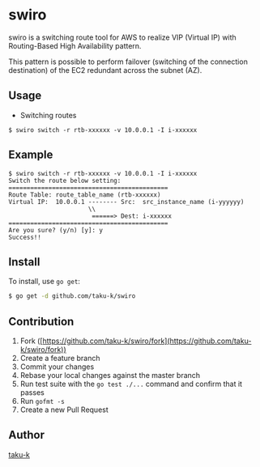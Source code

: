 # swiro

swiro is a switching route tool for AWS to realize VIP (Virtual IP) with Routing-Based High Availability pattern.

This pattern is possible to perform failover (switching of the connection destination) of the EC2 redundant across the subnet (AZ).


## Usage

* Switching routes

```
$ swiro switch -r rtb-xxxxxx -v 10.0.0.1 -I i-xxxxxx
```


## Example

```
$ swiro switch -r rtb-xxxxxx -v 10.0.0.1 -I i-xxxxxx
Switch the route below setting:
============================================
Route Table: route_table_name (rtb-xxxxxx)
Virtual IP:  10.0.0.1 -------- Src:  src_instance_name (i-yyyyyy)
                      \\
                       ======> Dest: i-xxxxxx
============================================
Are you sure? (y/n) [y]: y
Success!!
```

## Install

To install, use `go get`:

```bash
$ go get -d github.com/taku-k/swiro
```

## Contribution

1. Fork ([https://github.com/taku-k/swiro/fork](https://github.com/taku-k/swiro/fork))
1. Create a feature branch
1. Commit your changes
1. Rebase your local changes against the master branch
1. Run test suite with the `go test ./...` command and confirm that it passes
1. Run `gofmt -s`
1. Create a new Pull Request

## Author

[taku-k](https://github.com/taku-k)
